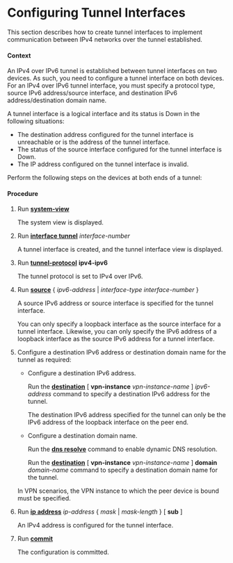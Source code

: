 Configuring Tunnel Interfaces
=============================

This section describes how to create tunnel interfaces to implement communication between IPv4 networks over the tunnel established.

#### Context

An IPv4 over IPv6 tunnel is established between tunnel interfaces on two devices. As such, you need to configure a tunnel interface on both devices. For an IPv4 over IPv6 tunnel interface, you must specify a protocol type, source IPv6 address/source interface, and destination IPv6 address/destination domain name.

A tunnel interface is a logical interface and its status is Down in the following situations:

* The destination address configured for the tunnel interface is unreachable or is the address of the tunnel interface.
* The status of the source interface configured for the tunnel interface is Down.
* The IP address configured on the tunnel interface is invalid.

Perform the following steps on the devices at both ends of a tunnel:


#### Procedure

1. Run [**system-view**](cmdqueryname=system-view)
   
   
   
   The system view is displayed.
2. Run [**interface tunnel**](cmdqueryname=interface+tunnel) *interface-number*
   
   
   
   A tunnel interface is created, and the tunnel interface view is displayed.
3. Run [**tunnel-protocol**](cmdqueryname=tunnel-protocol) **ipv4-ipv6**
   
   
   
   The tunnel protocol is set to IPv4 over IPv6.
4. Run [**source**](cmdqueryname=source) { *ipv6-address* | *interface-type* *interface-number* }
   
   
   
   A source IPv6 address or source interface is specified for the tunnel interface.
   
   
   
   You can only specify a loopback interface as the source interface for a tunnel interface. Likewise, you can only specify the IPv6 address of a loopback interface as the source IPv6 address for a tunnel interface.
5. Configure a destination IPv6 address or destination domain name for the tunnel as required:
   
   
   * Configure a destination IPv6 address.
     
     Run the [**destination**](cmdqueryname=destination) [ **vpn-instance** *vpn-instance-name* ] *ipv6-address* command to specify a destination IPv6 address for the tunnel.
     
     The destination IPv6 address specified for the tunnel can only be the IPv6 address of the loopback interface on the peer end.
   * Configure a destination domain name.
     
     Run the [**dns resolve**](cmdqueryname=dns+resolve) command to enable dynamic DNS resolution.
     
     Run the [**destination**](cmdqueryname=destination) [ **vpn-instance** *vpn-instance-name* ] **domain** *domain-name* command to specify a destination domain name for the tunnel.
   
   
   
   In VPN scenarios, the VPN instance to which the peer device is bound must be specified.
6. Run [**ip address**](cmdqueryname=ip+address) *ip-address* { *mask* | *mask-length* } [ **sub** ]
   
   
   
   An IPv4 address is configured for the tunnel interface.
7. Run [**commit**](cmdqueryname=commit)
   
   
   
   The configuration is committed.